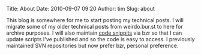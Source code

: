 Title: About
Date: 2010-09-07 09:20
Author: tim
Slug: about

This blog is somewhere for me to start posting my technical posts. I
will migrate some of my older technical posts from weirdo.bur.st to here
for archive purposes. I will also maintain [code snippits][] via bzr so
that I can update scripts I've published and so the code is easy to
access. I previously maintained SVN repositories but now prefer bzr,
personal preference.

  [code snippits]: /code/ "Code Snippits via Loggerhead"
